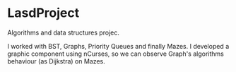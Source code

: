 # LasdProject
Algorithms and data structures projec.

I worked with BST, Graphs, Priority Queues and finally Mazes.
I developed a graphic component using nCurses, so we can observe Graph's algorithms behaviour (as Dijkstra) on Mazes.
